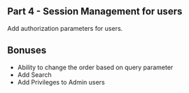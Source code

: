 ## Part 4 - Session Management for users

Add authorization parameters for users.

## Bonuses

* Ability to change the order based on query parameter
* Add Search
* Add Privileges to Admin users
